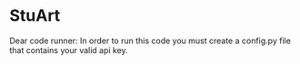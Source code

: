 # StuArt

Dear code runner: In order to run this code you must create a config.py file that contains your valid api key.
